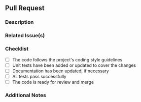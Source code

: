 ## Pull Request

### Description

<!-- Provide a brief summary of the changes introduced by this pull request -->

### Related Issue(s)

<!-- If there is an associated issue, link it here -->

### Checklist

<!-- Mark the items that are applicable to this pull request. -->

- [ ] The code follows the project's coding style guidelines
- [ ] Unit tests have been added or updated to cover the changes
- [ ] Documentation has been updated, if necessary
- [ ] All tests pass successfully
- [ ] The code is ready for review and merge

### Additional Notes

<!-- Add any additional information or context that might be useful for the reviewers -->
